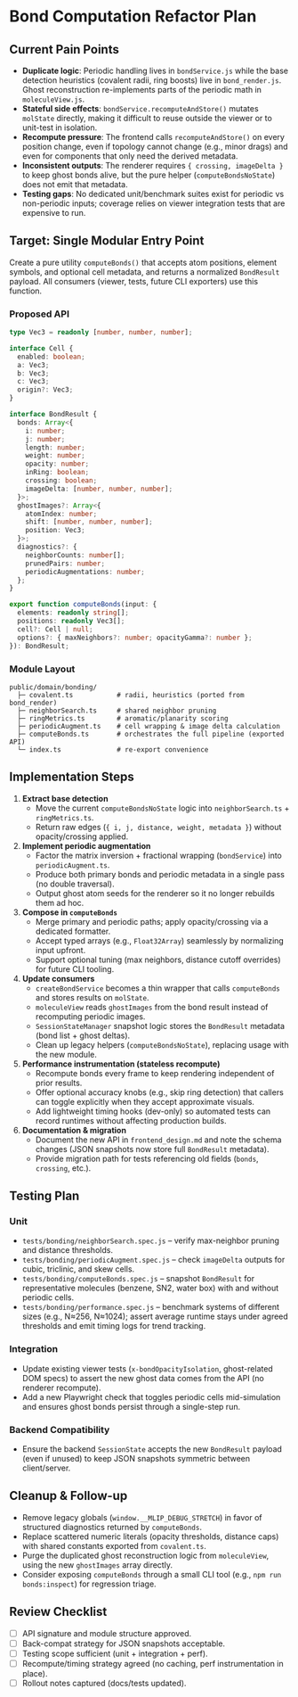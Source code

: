 # Bond Computation Refactor Plan

## Current Pain Points
- **Duplicate logic**: Periodic handling lives in `bondService.js` while the base detection heuristics (covalent radii, ring boosts) live in `bond_render.js`. Ghost reconstruction re-implements parts of the periodic math in `moleculeView.js`.
- **Stateful side effects**: `bondService.recomputeAndStore()` mutates `molState` directly, making it difficult to reuse outside the viewer or to unit-test in isolation.
- **Recompute pressure**: The frontend calls `recomputeAndStore()` on every position change, even if topology cannot change (e.g., minor drags) and even for components that only need the derived metadata.
- **Inconsistent outputs**: The renderer requires `{ crossing, imageDelta }` to keep ghost bonds alive, but the pure helper (`computeBondsNoState`) does not emit that metadata.
- **Testing gaps**: No dedicated unit/benchmark suites exist for periodic vs non-periodic inputs; coverage relies on viewer integration tests that are expensive to run.

## Target: Single Modular Entry Point
Create a pure utility `computeBonds()` that accepts atom positions, element symbols, and optional cell metadata, and returns a normalized `BondResult` payload. All consumers (viewer, tests, future CLI exporters) use this function.

### Proposed API
```ts
type Vec3 = readonly [number, number, number];

interface Cell {
  enabled: boolean;
  a: Vec3;
  b: Vec3;
  c: Vec3;
  origin?: Vec3;
}

interface BondResult {
  bonds: Array<{
    i: number;
    j: number;
    length: number;
    weight: number;
    opacity: number;
    inRing: boolean;
    crossing: boolean;
    imageDelta: [number, number, number];
  }>;
  ghostImages?: Array<{
    atomIndex: number;
    shift: [number, number, number];
    position: Vec3;
  }>;
  diagnostics?: {
    neighborCounts: number[];
    prunedPairs: number;
    periodicAugmentations: number;
  };
}

export function computeBonds(input: {
  elements: readonly string[];
  positions: readonly Vec3[];
  cell?: Cell | null;
  options?: { maxNeighbors?: number; opacityGamma?: number };
}): BondResult;
```

### Module Layout
```
public/domain/bonding/
  ├─ covalent.ts           # radii, heuristics (ported from bond_render)
  ├─ neighborSearch.ts     # shared neighbor pruning
  ├─ ringMetrics.ts        # aromatic/planarity scoring
  ├─ periodicAugment.ts    # cell wrapping & image delta calculation
  ├─ computeBonds.ts       # orchestrates the full pipeline (exported API)
  └─ index.ts              # re-export convenience
```

## Implementation Steps
1. **Extract base detection**
   - Move the current `computeBondsNoState` logic into `neighborSearch.ts` + `ringMetrics.ts`.
   - Return raw edges (`{ i, j, distance, weight, metadata }`) without opacity/crossing applied.
2. **Implement periodic augmentation**
   - Factor the matrix inversion + fractional wrapping (`bondService`) into `periodicAugment.ts`.
   - Produce both primary bonds and periodic metadata in a single pass (no double traversal).
   - Output ghost atom seeds for the renderer so it no longer rebuilds them ad hoc.
3. **Compose in `computeBonds`**
   - Merge primary and periodic paths; apply opacity/crossing via a dedicated formatter.
   - Accept typed arrays (e.g., `Float32Array`) seamlessly by normalizing input upfront.
   - Support optional tuning (max neighbors, distance cutoff overrides) for future CLI tooling.
4. **Update consumers**
   - `createBondService` becomes a thin wrapper that calls `computeBonds` and stores results on `molState`.
   - `moleculeView` reads `ghostImages` from the bond result instead of recomputing periodic images.
   - `SessionStateManager` snapshot logic stores the `BondResult` metadata (bond list + ghost deltas).
   - Clean up legacy helpers (`computeBondsNoState`), replacing usage with the new module.
5. **Performance instrumentation (stateless recompute)**
   - Recompute bonds every frame to keep rendering independent of prior results.
   - Offer optional accuracy knobs (e.g., skip ring detection) that callers can toggle explicitly when they accept approximate visuals.
   - Add lightweight timing hooks (dev-only) so automated tests can record runtimes without affecting production builds.
6. **Documentation & migration**
   - Document the new API in `frontend_design.md` and note the schema changes (JSON snapshots now store full `BondResult` metadata).
   - Provide migration path for tests referencing old fields (`bonds`, `crossing`, etc.).

## Testing Plan
### Unit
- `tests/bonding/neighborSearch.spec.js` – verify max-neighbor pruning and distance thresholds.
- `tests/bonding/periodicAugment.spec.js` – check `imageDelta` outputs for cubic, triclinic, and skew cells.
- `tests/bonding/computeBonds.spec.js` – snapshot `BondResult` for representative molecules (benzene, SN2, water box) with and without periodic cells.
- `tests/bonding/performance.spec.js` – benchmark systems of different sizes (e.g., N≈256, N≈1024); assert average runtime stays under agreed thresholds and emit timing logs for trend tracking.

### Integration
- Update existing viewer tests (`x-bondOpacityIsolation`, ghost-related DOM specs) to assert the new ghost data comes from the API (no renderer recompute).
- Add a new Playwright check that toggles periodic cells mid-simulation and ensures ghost bonds persist through a single-step run.

### Backend Compatibility
- Ensure the backend `SessionState` accepts the new `BondResult` payload (even if unused) to keep JSON snapshots symmetric between client/server.

## Cleanup & Follow-up
- Remove legacy globals (`window.__MLIP_DEBUG_STRETCH`) in favor of structured diagnostics returned by `computeBonds`.
- Replace scattered numeric literals (opacity thresholds, distance caps) with shared constants exported from `covalent.ts`.
- Purge the duplicated ghost reconstruction logic from `moleculeView`, using the new `ghostImages` array directly.
- Consider exposing `computeBonds` through a small CLI tool (e.g., `npm run bonds:inspect`) for regression triage.

## Review Checklist
- [ ] API signature and module structure approved.
- [ ] Back-compat strategy for JSON snapshots acceptable.
- [ ] Testing scope sufficient (unit + integration + perf).
- [ ] Recompute/timing strategy agreed (no caching, perf instrumentation in place).
- [ ] Rollout notes captured (docs/tests updated).
